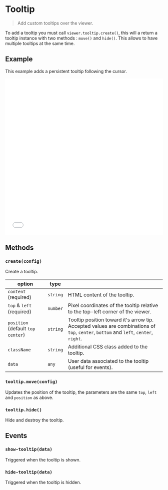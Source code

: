 # Tooltip

<ApiButton page="PSV.services.TooltipRenderer.html"/>

> Add custom tooltips over the viewer.

To add a tooltip you must call `viewer.tooltip.create()`, this will a return a tooltip instance with two methods : `move()` and `hide()`. This allows to have multiple tooltips at the same time.


## Example

This example adds a persistent tooltip following the cursor.

<iframe style="width: 100%; height: 500px;" src="//jsfiddle.net/mistic100/bzmt32qL/embedded/result,js/dark" allowfullscreen="allowfullscreen" frameborder="0"></iframe>


## Methods

### `create(config)`

Create a tooltip.

| option | type | |
|---|---|---|
| `content` (required) | `string` |HTML content of the tooltip. |
| `top` & `left` (required) | `number` | Pixel coordinates of the tooltip relative to the top-left corner of the viewer. |
| `position` (default `top center`) | `string` | Tooltip position toward it's arrow tip. Accepted values are combinations of `top`, `center`, `bottom` and `left`, `center`, `right`. |
| `className` | `string` | Additional CSS class added to the tooltip. |
| `data` | `any` | User data associated to the tooltip (useful for events). |

### `tooltip.move(config)`

Updates the position of the tooltip, the parameters are the same `top`, `left` and `position` as above.

### `tooltip.hide()`

Hide and destroy the tooltip.


## Events

### `show-tooltip(data)`

Triggered when the tooltip is shown.

### `hide-tooltip(data)`

Triggered when the tooltip is hidden.
